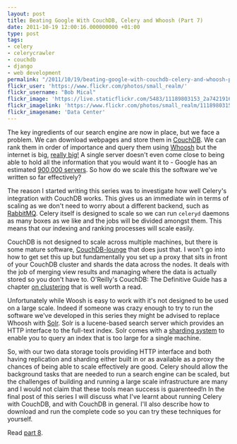 ```yaml
---
layout: post
title: Beating Google With CouchDB, Celery and Whoosh (Part 7)
date: 2011-10-19 12:00:16.000000000 +01:00
type: post
tags:
- celery
- celerycrawler
- couchdb
- django
- web development
permalink: "/2011/10/19/beating-google-with-couchdb-celery-and-whoosh-part-7/"
flickr_user: 'https://www.flickr.com/photos/small_realm/'
flickr_username: "Bob Mical"
flickr_image: 'https://live.staticflickr.com/5483/11189803153_2a7421916d_w.jpg'
flickr_imagelink: 'https://www.flickr.com/photos/small_realm/11189803153/'
flickr_imagename: 'Data Center'
---
```

The key ingredients of our search engine are now in place, but we face a problem. We can download webpages and
store them in [CouchDB](http://couchdb.apache.org/). We can rank them in order of importance and
query them using [Whoosh](https://bitbucket.org/mchaput/whoosh/wiki/Home) but the internet is big,
[really big!](http://thenextweb.com/shareables/2011/01/11/infographic-how-big-is-the-internet/) A
single server doesn't even come close to being able to hold all the information that you would want it to -
Google has an estimated <a
href="http://www.datacenterknowledge.com/archives/2009/05/14/whos-got-the-most-web-servers/">900,000
servers</a>. So how do we scale this the software we've written so far effectively?

The reason I started writing this series was to investigate how well Celery's integration with CouchDB works.
This gives us an immediate win in terms of scaling as we don't need to worry about a different backend, such
as [RabbitMQ](http://www.rabbitmq.com/). Celery itself is designed to scale so we can run
`celeryd` daemons as many boxes as we like and the jobs will be divided amongst them. This means that
our indexing and ranking processes will scale easily.

CouchDB is not designed to scale across multiple machines, but there is some mature software, <a
href="http://tilgovi.github.com/couchdb-lounge/">CouchDB-lounge</a> that does just that. I won't go into how
to get set this up but fundamentally you set up a proxy that sits in front of your CouchDB cluster and shards
the data across the nodes. It deals with the job of merging view results and managing where the data is
actually stored so you don't have to. O'Reilly's CouchDB: The Definitive Guide has a chapter <a
href="http://guide.couchdb.org/draft/clustering.html">on clustering</a> that is well worth a read.

Unfortunately while Woosh is easy to work with it's not designed to be used on a large scale. Indeed if
someone was crazy enough to try to run the software we've developed in this series they might be advised to
replace Whoosh with [Solr](http://lucene.apache.org/solr/). Solr is a lucene-based search server
which provides an HTTP interface to the full-text index. Solr comes with a <a
href="http://wiki.apache.org/solr/DistributedSearch">sharding system</a> to enable you to query an index that
is too large for a single machine.

So, with our two data storage tools providing HTTP interface and both having replication and sharding either
built in or as available as a proxy the chances of being able to scale effectively are good. Celery should
allow the background tasks that are needed to run a search engine can be scaled, but the challenges of
building and running a large scale infrastructure are many and I would not claim that these tools mean success
is guarenteed!n In the final post of this series I will discuss what I've learnt about running Celery with
CouchDB, and with CouchDB in general. I'll also describe how to download and run the complete code so you can
try these techniques for yourself.

Read [part 8](/2011/10/21/beating-google-with-couchdb-celery-and-whoosh-part-8/).
